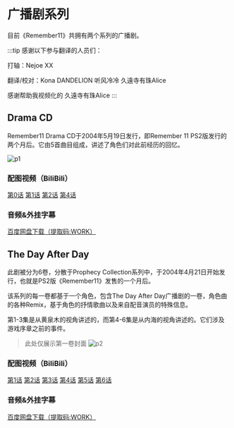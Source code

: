 # 广播剧系列

目前《Remember11》共拥有两个系列的广播剧。


:::tip
感谢以下参与翻译的人员们：

打轴：Nejoe   XX

翻译/校对：Kona    DANDELION    听风冷冷   久遠寺有珠Alice

感谢帮助我视频化的 久遠寺有珠Alice
:::


## Drama CD
Remember11 Drama CD于2004年5月19日发行，即Remember 11 PS2版发行的两个月后。它由5首曲目组成，讲述了角色们对此前经历的回忆。

![p1](/images/drama_cd_cover.webp)

### 配图视频（BiliBili）
[第0话](https://www.bilibili.com/video/BV19R4y197DH/)
[第1话](https://www.bilibili.com/video/BV1gR4y1R7gg/)
[第2话](https://www.bilibili.com/video/BV1T14y177eH/)
[第4话](https://www.bilibili.com/video/BV1LT411N7Wm/)

### 音频&外挂字幕
[百度网盘下载（提取码:WORK）](https://pan.baidu.com/s/1jiK2DcfjBqKzl_iT82fi-g)

## The Day After Day
此剧被分为6卷，分散于Prophecy Collection系列中，于2004年4月21日开始发行，也就是PS2版《Remember11》发售的一个月后。

该系列的每一卷都基于一个角色，包含The Day After Day广播剧的一卷，角色曲的各种Remix，基于角色的抒情歌曲以及来自配音演员的特殊信息。

第1-3集是从黄泉木的视角讲述的，而第4-6集是从内海的视角讲述的。它们涉及游戏序章之前的事件。

>此处仅展示第一卷封面
![p2](/images/coverKokoro.jpg)

### 配图视频（BiliBili）
[第1话](https://www.bilibili.com/video/BV1sg411h7gZ/)
[第2话](https://www.bilibili.com/video/BV1WV4y1L7Nz/)
[第3话](https://www.bilibili.com/video/BV1Ae4y1S7ag/)
[第4话](https://www.bilibili.com/video/BV1kB4y1j7Xu/)
[第5话](https://www.bilibili.com/video/BV1jg411h7fV/)
[第6话](https://www.bilibili.com/video/BV16D4y1k7PP/)

### 音频&外挂字幕
[百度网盘下载（提取码:WORK）](https://pan.baidu.com/s/1dOBBKpdynMYtrQNrkbFGWA)